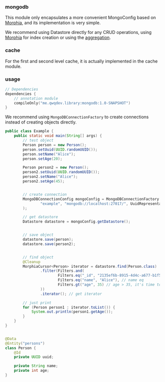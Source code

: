 ### mongodb

This module only encapsulates a more convenient MongoConfig based on [Morphia](https://morphia.dev/landing/index.html), and its implementation is very simple.

We recommend using Datastore directly for any CRUD operations, using [Morphia](https://morphia.dev/landing/index.html) for index creation or using the [aggregation](https://morphia.dev/morphia/2.4/aggregations.html).

### cache

For the first and second level cache, it is actually implemented in the cache module.

### usage

```kotlin
// Dependencies
dependencies {
    // annotation module
    compileOnly("me.qwqdev.library:mongodb:1.0-SNAPSHOT")
}
```

We recommend using `MongoDBConnectionFactory` to create connections instead of creating objects directly.

```java
public class Example {
    public static void main(String[] args) {
        // test object
        Person person = new Person();
        person.setUuid(UUID.randomUUID());
        person.setName("Alice");
        person.setAge(20);

        Person person2 = new Person();
        person2.setUuid(UUID.randomUUID());
        person2.setName("Alice");
        person2.setAge(45);


        // create connection
        MongoDBConnectionConfig mongoConfig = MongoDBConnectionFactory.create(
                "example", "mongodb://localhost:27017/", UuidRepresentation.STANDARD
        );

        // get datastore
        Datastore datastore = mongoConfig.getDatastore();


        // save object
        datastore.save(person);
        datastore.save(person2);


        // find object
        @Cleanup
        MorphiaCursor<Person> iterator = datastore.find(Person.class)
                .filter(Filters.and(
                        Filters.eq("_id", "2135ef6b-8915-4d4c-a677-b1f5482ed2aa"), // _id eq
                        Filters.eq("name", "Alice"), // name eq
                        Filters.gt("age", 35) // age > 35, it's time to lay off employees lol
                ))
                .iterator(); // get iterator

        // just print
        for (Person person1 : iterator.toList()) {
            System.out.println(person1.getAge());
        }
    }
}


@Data
@Entity("persons")
class Person {
    @Id
    private UUID uuid;

    private String name;
    private int age;
}
```
